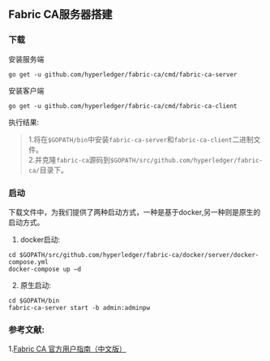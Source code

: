## Fabric CA服务器搭建

### 下载
安装服务端
```
go get -u github.com/hyperledger/fabric-ca/cmd/fabric-ca-server
```
安装客户端
```
go get -u github.com/hyperledger/fabric-ca/cmd/fabric-ca-client
```
执行结果:
>1.将在`$GOPATH/bin`中安装`fabric-ca-server`和`fabric-ca-client`二进制文件。  
 2.并克隆`fabric-ca`源码到`$GOPATH/src/github.com/hyperledger/fabric-ca/`目录下。

### 启动
下载文件中，为我们提供了两种启动方式，一种是基于docker,另一种则是原生的启动方式。
1. docker启动:
```
cd $GOPATH/src/github.com/hyperledger/fabric-ca/docker/server/docker-compose.yml
docker-compose up –d
```
2. 原生启动:
```
cd $GOPATH/bin
fabric-ca-server start -b admin:adminpw
```


### 参考文献:  
1.[Fabric CA 官方用户指南（中文版）](https://blog.csdn.net/greedystar/article/details/80344984)
